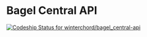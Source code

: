 # Bagel Central API

[ ![Codeship Status for winterchord/bagel_central-api](https://codeship.com/projects/55ff50e0-0a83-0133-0d8e-269fed99bda5/status?branch=master)](https://codeship.com/projects/90699)
